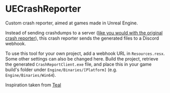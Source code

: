 # UECrashReporter
 Custom crash reporter, aimed at games made in Unreal Engine.
 
 Instead of sending crashdumps to a server ([like you would with the original crash reporter](https://docs.unrealengine.com/en-US/Engine/Tools/CrashReporter/index.html)), this crash reporter sends the generated files to a Discord webhook.
 
 To use this tool for your own project, add a webhook URL in `Resources.resx`. Some other settings can also be changed here.
 Build the project, retrieve the generated `CrashReportClient.exe` file, and place this in your game build's folder under `Engine/Binaries/[Platform]` (e.g. `Engine/Binaries/Win64`).

 Inspiration taken from [Teal](http://www.teal-game.com/blog/customcrashreporter/)
